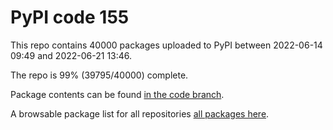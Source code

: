 # PyPI code 155

This repo contains 40000 packages uploaded to PyPI between 
2022-06-14 09:49 and 2022-06-21 13:46.

The repo is 99% (39795/40000) complete.

Package contents can be found [in the code branch](https://github.com/pypi-data/pypi-mirror-155/tree/code/packages).

A browsable package list for all repositories [all packages here](https://pypi-data.github.io/website/repositories/pypi-mirror-155).


